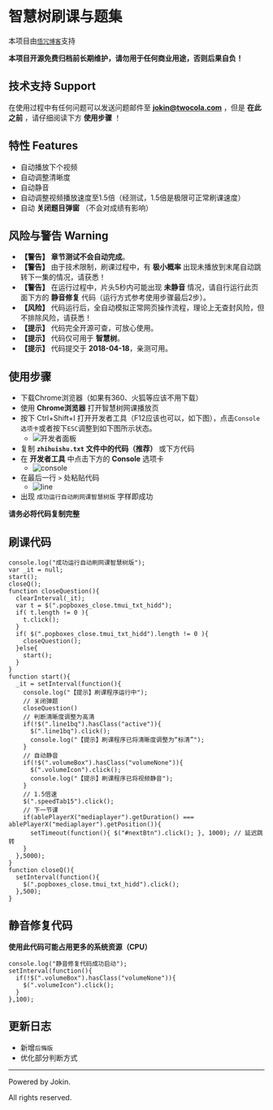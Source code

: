 # 智慧树刷课与题集

本项目由[`悟冗博客`](https://wr.twocola.com)支持

**本项目开源免费归档前长期维护，请勿用于任何商业用途，否则后果自负！**

## 技术支持 Support

在使用过程中有任何问题可以发送问题邮件至 **jokin@twocola.com** ，但是 **在此之前** ，请仔细阅读下方 **使用步骤** ！

## 特性 Features

- 自动播放下个视频
- 自动调整清晰度
- 自动静音
- 自动调整视频播放速度至1.5倍（经测试，1.5倍是极限可正常刷课速度）
- 自动 **关闭题目弹窗** （不会对成绩有影响）

## 风险与警告 Warning

- **【警告】** **章节测试不会自动完成**。
- **【警告】** 由于技术限制，刷课过程中，有 **极小概率** 出现未播放到末尾自动跳转下一集的情况，请获悉！
- **【警告】** 在运行过程中，片头5秒内可能出现 **未静音** 情况，请自行运行此页面下方的 **静音修复** 代码（运行方式参考使用步骤最后2步）。
- **【风险】** 代码运行后，全自动模拟正常网页操作流程，理论上无查封风险，但不排除风险，请获悉！
- **【提示】** 代码完全开源可查，可放心使用。
- **【提示】** 代码仅可用于 **智慧树**。
- **【提示】** 代码提交于 **2018-04-18**，亲测可用。

## 使用步骤

- 下载Chrome浏览器（如果有360、火狐等应该不用下载）
- 使用 **Chrome浏览器** 打开智慧树网课播放页
- 按下 Ctrl+Shift+I 打开开发者工具（F12应该也可以，如下图），点击`Console选项卡`或者按下`ESC`调整到如下图所示状态。
  - ![开发者面板](./images/d1.png)
- 复制 **`zhihuishu.txt` 文件中的代码（推荐）** 或下方代码
- 在 **开发者工具** 中点击下方的 **Console** 选项卡
  - ![console](./images/console.png)
- 在最后一行 `>` 处粘贴代码
  - ![line](./images/ll.png)
- 出现 `成功运行自动刷网课智慧树版` 字样即成功

**请务必将代码复制完整**

## 刷课代码

```
console.log("成功运行自动刷网课智慧树版");
var _it = null;
start();
closeQ();
function closeQuestion(){
  clearInterval(_it);
  var t = $(".popboxes_close.tmui_txt_hidd");
  if( t.length != 0 ){
    t.click();
  }
  if( $(".popboxes_close.tmui_txt_hidd").length != 0 ){
    closeQuestion();
  }else{
    start();
  }
}
function start(){
  _it = setInterval(function(){
    console.log("【提示】刷课程序运行中");
    // 关闭弹题
    closeQuestion()
    // 判断清晰度调整为高清
    if(!$(".line1bq").hasClass("active")){
      $(".line1bq").click();
      console.log("【提示】刷课程序已将清晰度调整为“标清”");
    }
    // 自动静音
    if(!$(".volumeBox").hasClass("volumeNone")){
      $(".volumeIcon").click();
      console.log("【提示】刷课程序已将视频静音");
    }
    // 1.5倍速
    $(".speedTab15").click();
    // 下一节课
    if(ablePlayerX("mediaplayer").getDuration() === ablePlayerX("mediaplayer").getPosition()){
      setTimeout(function(){ $("#nextBtn").click(); }, 1000); // 延迟跳转
    }
  },5000);
}
function closeQ(){
  setInterval(function(){
    $(".popboxes_close.tmui_txt_hidd").click();
  },500);
}

```

## 静音修复代码

**使用此代码可能占用更多的系统资源（CPU）**

```
console.log("静音修复代码成功启动");
setInterval(function(){
  if(!$(".volumeBox").hasClass("volumeNone")){
    $(".volumeIcon").click();
  }
},100);
```

## 更新日志

- 新增`后悔版`
- 优化部分判断方式

---

Powered by Jokin.

All rights reserved.
